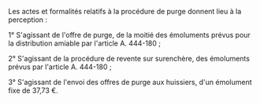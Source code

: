 Les actes et formalités relatifs à la procédure de purge donnent lieu à la perception :

1° S'agissant de l'offre de purge, de la moitié des émoluments prévus pour la distribution amiable par l'article A. 444-180 ;

2° S'agissant de la procédure de revente sur surenchère, des émoluments prévus par l'article A. 444-180 ;

3° S'agissant de l'envoi des offres de purge aux huissiers, d'un émolument fixe de 37,73 €.
